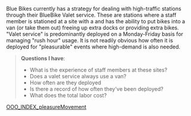 Blue Bikes currently has a strategy for dealing with high-traffic stations through their BlueBike Valet service. These are stations where a staff member is stationed at a site with a and has the ability to put bikes into a van (or take them out) freeing up extra docks or providing extra bikes. "Valet service" is predominantly deployed on a Monday-Friday basis for managing "rush hour" usage. It is not readily obvious how often it is deployed for "pleasurable" events where high-demand is also needed. 


>**Questions I have**: 
> * What is the experience of staff members at these sites? 
> * Does a valet service always use a van? 
> * How often are they deployed
> * Is there a record of how often they've been deployed? 
> * What does the total labor cost? 


[OOO_INDEX_pleasureMovement](OOO_INDEX_pleasureMovement.md)
